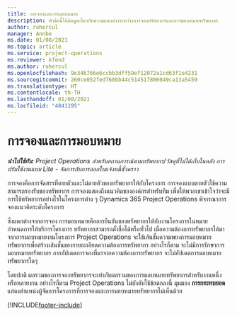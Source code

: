 ```yaml
---
title: การจองและการมอบหมาย
description: หัวข้อนี้ให้ข้อมูลเกี่ยวกับความแตกต่างระหว่างการจองทรัพยากรและการมอบหมายทรัพยากร
author: ruhercul
manager: Annbe
ms.date: 01/08/2021
ms.topic: article
ms.service: project-operations
ms.reviewer: kfend
ms.author: ruhercul
ms.openlocfilehash: 9e346766e6ccbb3dff59ef12072a1cd63f1e4231
ms.sourcegitcommit: 260ce052fed760bb44c514517806049ca13a5459
ms.translationtype: HT
ms.contentlocale: th-TH
ms.lasthandoff: 01/08/2021
ms.locfileid: "4841195"
---
```

# <a name="bookings-vs-assignments"></a>การจองและการมอบหมาย

_**นำไปใช้กับ:** Project Operations สำหรับสถานการณ์ตามทรัพยากร/วัสดุที่ไม่ได้เก็บในคลัง การปรับใช้งานแบบ Lite - จัดการกับการออกใบแจ้งหนี้ชั่วคราว_

การจองคือการจัดสรรที่ตายตัวและไม่ตายตัวของทรัพยากรให้กับโครงการ การจองแบบตายตัวใช้ความสามารถรองรับของทรัพยากร การจองแสดงถึงแนวคิดขององค์กรสำหรับทีม เพื่อให้พวกเขาเข้าใจว่าจะมีการใช้ทรัพยากรอย่างไรในโครงการต่าง ๆ Dynamics 365 Project Operations พิจารณาการจองแนวคิดระดับโครงการ 

ซึ่งแตกต่างจากการจอง การมอบหมายคือการยืนยันของทรัพยากรให้กับงานโครงการในหมายกำหนดการให้บริการโครงการ ทรัพยากรสามารถตั้งชื่อได้หรือทั่วไป  เมื่อความต้องการทรัพยากรได้มาจากการมอบหมายงานโครงการ Project Operations จะใช้เส้นชั้นความพยงการมอบหมายทรัพยากรเพื่อสร้างเส้นชั้นของรายละเอียดความต้องการทรัพยากร อย่างไรก็ตาม จะไม่มีการรักษาการมอบหมายทรัพยากร การอัปเดตการจองที่มาจากความต้องการทรัพยากร จะไม่อัปเดตการมอบหมายทรัพยากรใดๆ

โดยปกติ ผลรวมของการจองทรัพยากรจะเท่ากับผลรวมของการมอบหมายทรัพยากรสำหรับงานหนึ่งหรือหลายงาน อย่างไรก็ตาม Project Operations ไม่บังคับใช้ข้อตกลงนี้ มุมมอง **การกระทบยอด** แสดงตำแหน่งผู้จัดการโครงการที่การจองและการมอบหมายทรัพยากรไม่เห็นด้วย




[!INCLUDE[footer-include](../includes/footer-banner.md)]